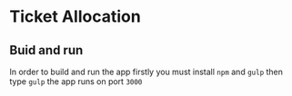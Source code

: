 # Ticket Allocation



## Buid and run

In order to build and run the app firstly you must install ``` npm ``` and ```gulp``` then type ```gulp```  the app runs on port ```3000``` 
